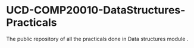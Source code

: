 # UCD-COMP20010-DataStructures-Practicals
The public repository of all the practicals done in Data structures module .
